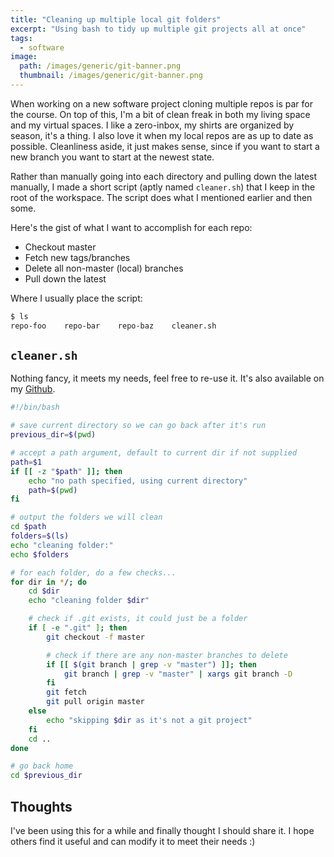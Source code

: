 ```yaml
---
title: "Cleaning up multiple local git folders"
excerpt: "Using bash to tidy up multiple git projects all at once"
tags:
  - software
image:
  path: /images/generic/git-banner.png
  thumbnail: /images/generic/git-banner.png
---
```


When working on a new software project cloning multiple repos is par for the course. On top of this, I'm a bit of clean freak in both my living space and my virtual spaces. I like a zero-inbox, my shirts are organized by season, it's a thing. I also love it when my local repos are as up to date as possible. Cleanliness aside, it just makes sense, since if you want to start a new branch you want to start at the newest state.

Rather than manually going into each directory and pulling down the latest manually, I made a short script (aptly named `cleaner.sh`) that I keep in the root of the workspace. The script does what I mentioned earlier and then some.

Here's the gist of what I want to accomplish for each repo:

* Checkout master
* Fetch new tags/branches
* Delete all non-master (local) branches
* Pull down the latest

Where I usually place the script:

```bash
$ ls
repo-foo    repo-bar    repo-baz    cleaner.sh
```

## `cleaner.sh`

Nothing fancy, it meets my needs, feel free to re-use it. It's also available on my [Github](https://github.com/stevemar/junk_drawer/blob/master/workspace_cleaner.sh).

```bash
#!/bin/bash

# save current directory so we can go back after it's run
previous_dir=$(pwd)

# accept a path argument, default to current dir if not supplied
path=$1
if [[ -z "$path" ]]; then
    echo "no path specified, using current directory"
    path=$(pwd)
fi

# output the folders we will clean
cd $path
folders=$(ls)
echo "cleaning folder:"
echo $folders

# for each folder, do a few checks...
for dir in */; do
    cd $dir
    echo "cleaning folder $dir"

    # check if .git exists, it could just be a folder
    if [ -e ".git" ]; then
        git checkout -f master

        # check if there are any non-master branches to delete
        if [[ $(git branch | grep -v "master") ]]; then
            git branch | grep -v "master" | xargs git branch -D
        fi
        git fetch
        git pull origin master
    else
        echo "skipping $dir as it's not a git project"
    fi
    cd ..
done

# go back home
cd $previous_dir
```

## Thoughts

I've been using this for a while and finally thought I should share it. I hope others find it useful and can modify it to meet their needs :)
